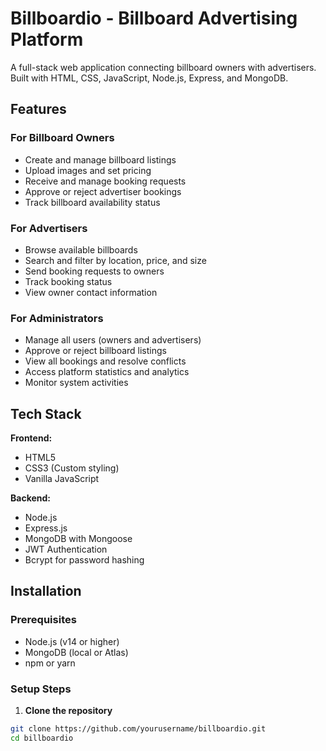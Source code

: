 # Billboardio - Billboard Advertising Platform

A full-stack web application connecting billboard owners with advertisers. Built with HTML, CSS, JavaScript, Node.js, Express, and MongoDB.

## Features

### For Billboard Owners
- Create and manage billboard listings
- Upload images and set pricing
- Receive and manage booking requests
- Approve or reject advertiser bookings
- Track billboard availability status

### For Advertisers
- Browse available billboards
- Search and filter by location, price, and size
- Send booking requests to owners
- Track booking status
- View owner contact information

### For Administrators
- Manage all users (owners and advertisers)
- Approve or reject billboard listings
- View all bookings and resolve conflicts
- Access platform statistics and analytics
- Monitor system activities

## Tech Stack

**Frontend:**
- HTML5
- CSS3 (Custom styling)
- Vanilla JavaScript

**Backend:**
- Node.js
- Express.js
- MongoDB with Mongoose
- JWT Authentication
- Bcrypt for password hashing

## Installation

### Prerequisites
- Node.js (v14 or higher)
- MongoDB (local or Atlas)
- npm or yarn

### Setup Steps

1. **Clone the repository**
```bash
git clone https://github.com/yourusername/billboardio.git
cd billboardio